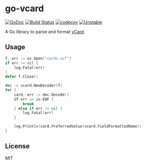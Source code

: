 # go-vcard

[![GoDoc](https://godoc.org/github.com/emersion/go-vcard?status.svg)](https://godoc.org/github.com/emersion/go-vcard)
[![Build Status](https://travis-ci.org/emersion/go-vcard.svg?branch=master)](https://travis-ci.org/emersion/go-vcard)
[![codecov](https://codecov.io/gh/emersion/go-vcard/branch/master/graph/badge.svg)](https://codecov.io/gh/emersion/go-vcard)
[![Unstable](https://img.shields.io/badge/stability-unstable-yellow.svg)](https://github.com/emersion/stability-badges#unstable)

A Go library to parse and format [vCard](https://tools.ietf.org/html/rfc6350).

## Usage

```go
f, err := os.Open("cards.vcf")
if err != nil {
	log.Fatal(err)
}
defer f.Close()

dec := vcard.NewDecoder(f)
for {
	card, err := dec.Decode()
	if err == io.EOF {
		break
	} else if err != nil {
		log.Fatal(err)
	}

	log.Println(card.PreferredValue(vcard.FieldFormattedName))
}
```

## License

MIT
